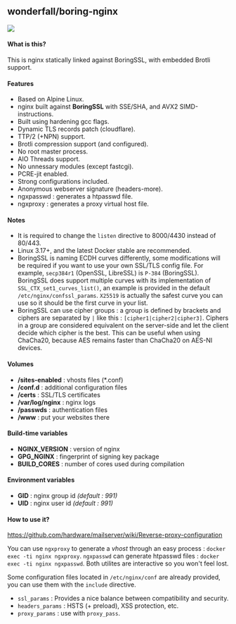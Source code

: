 ## wonderfall/boring-nginx

![](https://upload.wikimedia.org/wikipedia/commons/thumb/c/c5/Nginx_logo.svg/115px-Nginx_logo.svg.png)

#### What is this?
This is nginx statically linked against BoringSSL, with embedded Brotli support.

#### Features
- Based on Alpine Linux.
- nginx built against **BoringSSL** with SSE/SHA, and AVX2 SIMD-instructions.
- Built using hardening gcc flags.
- Dynamic TLS records patch (cloudflare).
- TTP/2 (+NPN) support.
- Brotli compression support (and configured).
- No root master process.
- AIO Threads support.
- No unnessary modules (except fastcgi).
- PCRE-jit enabled.
- Strong configurations included.
- Anonymous webserver signature (headers-more).
- ngxpasswd : generates a htpasswd file.
- ngxproxy : generates a proxy virtual host file.

#### Notes
- It is required to change the `listen` directive to 8000/4430 instead of 80/443.
- Linux 3.17+, and the latest Docker stable are recommended.
- BoringSSL is naming ECDH curves differently, some modifications will be required if you want to use your own SSL/TLS config file. For example, `secp384r1` (OpenSSL, LibreSSL) is `P-384` (BoringSSL). BoringSSL does support multiple curves with its implementation of `SSL_CTX_set1_curves_list()`, an example is provided in the default `/etc/nginx/confssl_params`. `X25519` is actually the safest curve you can use so it should be the first curve in your list.
- BoringSSL can use cipher groups : a group is defined by brackets and ciphers are separated by `|` like this : `[cipher1|cipher2|cipher3]`. Ciphers in a group are considered equivalent on the server-side and let the client decide which cipher is the best. This can be useful when using ChaCha20, because AES remains faster than ChaCha20 on AES-NI devices.

#### Volumes
- **/sites-enabled** : vhosts files (*.conf)
- **/conf.d** : additional configuration files
- **/certs** : SSL/TLS certificates
- **/var/log/nginx** : nginx logs
- **/passwds** : authentication files
- **/www** : put your websites there

#### Build-time variables
- **NGINX_VERSION** : version of nginx
- **GPG_NGINX** : fingerprint of signing key package
- **BUILD_CORES** : number of cores used during compilation

#### Environment variables
- **GID** : nginx group id *(default : 991)*
- **UID** : nginx user id *(default : 991)*

#### How to use it?
https://github.com/hardware/mailserver/wiki/Reverse-proxy-configuration

You can use `ngxproxy` to generate a *vhost* through an easy process : `docker exec -ti nginx ngxproxy`. `ngxpasswd` can generate htpasswd files : `docker exec -ti nginx ngxpasswd`. Both utilites are interactive so you won't feel lost.

Some configuration files located in `/etc/nginx/conf` are already provided, you can use them with the `include` directive.

- `ssl_params` : Provides a nice balance between compatibility and security.
- `headers_params` : HSTS (+ preload), XSS protection, etc.
- `proxy_params` : use with `proxy_pass`.

